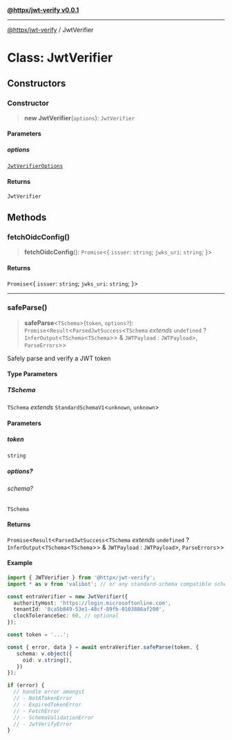 [**@httpx/jwt-verify v0.0.1**](../README.md)

***

[@httpx/jwt-verify](../README.md) / JwtVerifier

# Class: JwtVerifier

## Constructors

### Constructor

> **new JwtVerifier**(`options`): `JwtVerifier`

#### Parameters

##### options

[`JwtVerifierOptions`](../type-aliases/JwtVerifierOptions.md)

#### Returns

`JwtVerifier`

## Methods

### fetchOidcConfig()

> **fetchOidcConfig**(): `Promise`\<\{ `issuer`: `string`; `jwks_uri`: `string`; \}\>

#### Returns

`Promise`\<\{ `issuer`: `string`; `jwks_uri`: `string`; \}\>

***

### safeParse()

> **safeParse**\<`TSchema`\>(`token`, `options?`): `Promise`\<`Result`\<`ParsedJwtSuccess`\<`TSchema` *extends* `undefined` ? `InferOutput`\<`TSchema`\<`TSchema`\>\> & `JWTPayload` : `JWTPayload`\>, `ParseErrors`\>\>

Safely parse and verify a JWT token

#### Type Parameters

##### TSchema

`TSchema` *extends* `StandardSchemaV1`\<`unknown`, `unknown`\>

#### Parameters

##### token

`string`

##### options?

###### schema?

`TSchema`

#### Returns

`Promise`\<`Result`\<`ParsedJwtSuccess`\<`TSchema` *extends* `undefined` ? `InferOutput`\<`TSchema`\<`TSchema`\>\> & `JWTPayload` : `JWTPayload`\>, `ParseErrors`\>\>

#### Example

```typescript
import { JWTVerifier } from '@httpx/jwt-verify';
import * as v from 'valibot'; // or any standard-schema compatible schema library

const entraVerifier = new JwtVerifier({
  authorityHost: 'https://login.microsoftonline.com',
  tenantId: '8ca5b849-53e1-48cf-89fb-0103886af200',
  clockToleranceSec: 60, // optional
});

const token = '...';

const { error, data } = await entraVerifier.safeParse(token, {
   schema: v.object({
     oid: v.string(),
   })
});

if (error) {
  // handle error amongst
  // - NotATokenError
  // - ExpiredTokenError
  // - FetchError
  // - SchemaValidationError
  // - JwtVerifyError
}
```
